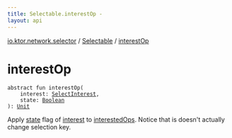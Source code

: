 ```yaml
---
title: Selectable.interestOp - 
layout: api
---
```


<div class='api-docs-breadcrumbs'><a href="../index.html">io.ktor.network.selector</a> / <a href="index.html">Selectable</a> / <a href="./interest-op.html">interestOp</a></div>

# interestOp

<div class="signature"><code><span class="keyword">abstract</span> <span class="keyword">fun </span><span class="identifier">interestOp</span><span class="symbol">(</span><br/>&nbsp;&nbsp;&nbsp;&nbsp;<span class="parameterName" id="io.ktor.network.selector.Selectable$interestOp(io.ktor.network.selector.SelectInterest, kotlin.Boolean)/interest">interest</span><span class="symbol">:</span>&nbsp;<a href="../-select-interest/index.html"><span class="identifier">SelectInterest</span></a><span class="symbol">, </span><br/>&nbsp;&nbsp;&nbsp;&nbsp;<span class="parameterName" id="io.ktor.network.selector.Selectable$interestOp(io.ktor.network.selector.SelectInterest, kotlin.Boolean)/state">state</span><span class="symbol">:</span>&nbsp;<a href="https://kotlinlang.org/api/latest/jvm/stdlib/kotlin/-boolean/index.html"><span class="identifier">Boolean</span></a><br/><span class="symbol">)</span><span class="symbol">: </span><a href="https://kotlinlang.org/api/latest/jvm/stdlib/kotlin/-unit/index.html"><span class="identifier">Unit</span></a></code></div>

Apply <a href="interest-op.html#io.ktor.network.selector.Selectable$interestOp(io.ktor.network.selector.SelectInterest, kotlin.Boolean)/state">state</a> flag of <a href="interest-op.html#io.ktor.network.selector.Selectable$interestOp(io.ktor.network.selector.SelectInterest, kotlin.Boolean)/interest">interest</a> to <a href="interested-ops.html">interestedOps</a>. Notice that is doesn't actually change selection key.

